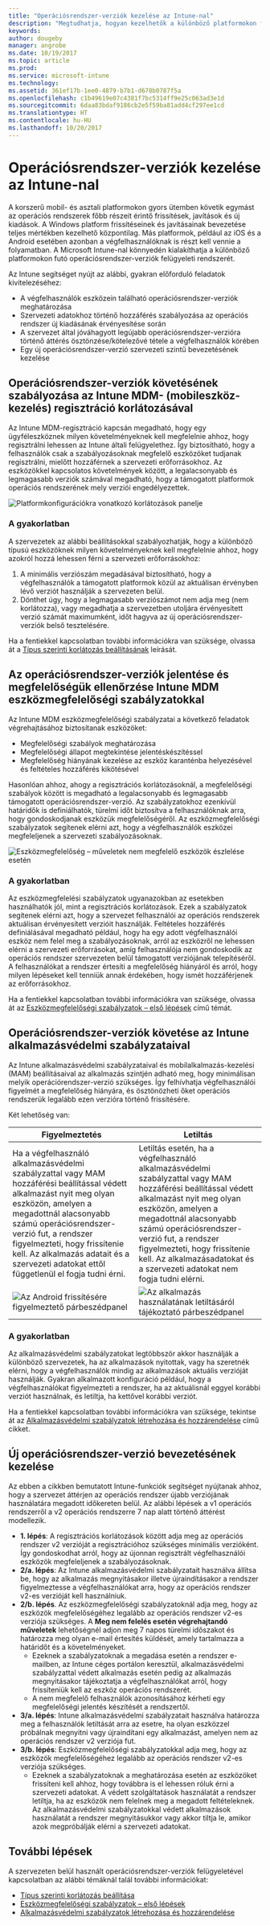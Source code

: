 ```yaml
---
title: "Operációsrendszer-verziók kezelése az Intune-nal"
description: "Megtudhatja, hogyan kezelhetők a különböző platformokon futó operációsrendszer-verziók a Microsoft Intune-nal."
keywords: 
author: dougeby
manager: angrobe
ms.date: 10/19/2017
ms.topic: article
ms.prod: 
ms.service: microsoft-intune
ms.technology: 
ms.assetid: 361ef17b-1ee0-4879-b7b1-d678b0787f5a
ms.openlocfilehash: c1b49619e07c4381f7bc5314ff9e25c063ad3e1d
ms.sourcegitcommit: 6daa83bdaf9186cb2e5f59ba81add4cf297ee1cd
ms.translationtype: HT
ms.contentlocale: hu-HU
ms.lasthandoff: 10/20/2017
---
```

# <a name="manage-operating-system-versions-with-intune"></a>Operációsrendszer-verziók kezelése az Intune-nal
A korszerű mobil- és asztali platformokon gyors ütemben követik egymást az operációs rendszerek főbb részeit érintő frissítések, javítások és új kiadások. A Windows platform frissítéseinek és javításainak bevezetése teljes mértékben kezelhető központilag. Más platformok, például az iOS és a Android esetében azonban a végfelhasználóknak is részt kell vennie a folyamatban.  A Microsoft Intune-nal könnyedén kialakíthatja a különböző platformokon futó operációsrendszer-verziók felügyeleti rendszerét.

Az Intune segítséget nyújt az alábbi, gyakran előforduló feladatok kivitelezéséhez: 
- A végfelhasználók eszközein található operációsrendszer-verziók meghatározása
- Szervezeti adatokhoz történő hozzáférés szabályozása az operációs rendszer új kiadásának érvényesítése során
- A szervezet által jóváhagyott legújabb operációsrendszer-verzióra történő áttérés ösztönzése/kötelezővé tétele a végfelhasználók körében
- Egy új operációsrendszer-verzió szervezeti szintű bevezetésének kezelése
  
## <a name="operating-system-version-control-using-intune-mobile-device-management-mdm-enrollment-restrictions"></a>Operációsrendszer-verziók követésének szabályozása az Intune MDM- (mobileszköz-kezelés) regisztráció korlátozásával
Az Intune MDM-regisztráció kapcsán megadható, hogy egy ügyféleszköznek milyen követelményeknek kell megfelelnie ahhoz, hogy regisztrálni lehessen az Intune általi felügyelethez. Így biztosítható, hogy a felhasználók csak a szabályozásoknak megfelelő eszközöket tudjanak regisztrálni, mielőtt hozzáférnek a szervezeti erőforrásokhoz. Az eszközökkel kapcsolatos követelmények között, a legalacsonyabb és legmagasabb verziók számával megadható, hogy a támogatott platformok operációs rendszerének mely verziói engedélyezettek.
 
![Platformkonfigurációkra vonatkozó korlátozások panelje](./media/os-version-platform-configurations.png) 
 
### <a name="in-practice"></a>A gyakorlatban
A szervezetek az alábbi beállításokkal szabályozhatják, hogy a különböző típusú eszközöknek milyen követelményeknek kell megfelelnie ahhoz, hogy azokról hozzá lehessen férni a szervezeti erőforrásokhoz: 
1. A minimális verziószám megadásával biztosítható, hogy a végfelhasználók a támogatott platformok közül az aktuálisan érvényben lévő verziót használják a szervezeten belül. 
2. Dönthet úgy, hogy a legmagasabb verziószámot nem adja meg (nem korlátozza), vagy megadhatja a szervezetben utoljára érvényesített verzió számát maximumként, időt hagyva az új operációsrendszer-verziók belső tesztelésére.

Ha a fentiekkel kapcsolatban további információkra van szüksége, olvassa át a [Típus szerinti korlátozás beállításának](https://docs.microsoft.com/en-us/intune/enrollment-restrictions-set#set-device-type-restrictions) leírását.
 
## <a name="operating-system-version-reporting-and-compliance-with-intune-mdm-device-compliance-policies"></a>Az operációsrendszer-verziók jelentése és megfelelőségük ellenőrzése Intune MDM eszközmegfelelőségi szabályzatokkal
Az Intune MDM eszközmegfelelőségi szabályzatai a következő feladatok végrehajtásához biztosítanak eszközöket: 
- Megfelelőségi szabályok meghatározása
- Megfelelőségi állapot megtekintése jelentéskészítéssel
- Megfelelőség hiányának kezelése az eszköz karanténba helyezésével és feltételes hozzáférés kikötésével

Hasonlóan ahhoz, ahogy a regisztrációs korlátozásoknál, a megfelelőségi szabályok között is megadható a legalacsonyabb és legmagasabb támogatott operációsrendszer-verzió. Az szabályzatokhoz ezenkívül határidők is definiálhatók, türelmi időt biztosítva a felhasználóknak arra, hogy gondoskodjanak eszközük megfelelőségéről. Az eszközmegfelelőségi szabályzatok segítenek elérni azt, hogy a végfelhasználók eszközei megfeleljenek a szervezeti szabályozásoknak.

![Eszközmegfelelőség – műveletek nem megfelelő eszközök észlelése esetén](./media/os-version-actions-noncompliance.png) 

### <a name="in-practice"></a>A gyakorlatban
Az eszközmegfelelési szabályzatok ugyanazokban az esetekben használhatók jól, mint a regisztrációs korlátozások. Ezek a szabályzatok segítenek elérni azt, hogy a szervezet felhasználói az operációs rendszerek aktuálisan érvényesített verzióit használják. Feltételes hozzáférés definiálásával megadható például, hogy ha egy adott végfelhasználói eszköz nem felel meg a szabályozásoknak, arról az eszközről ne lehessen elérni a szervezeti erőforrásokat, amíg felhasználója nem gondoskodik az operációs rendszer szervezeten belül támogatott verziójának telepítéséről. A felhasználókat a rendszer értesíti a megfelelőség hiányáról és arról, hogy milyen lépéseket kell tenniük annak érdekében, hogy ismét hozzáférjenek az erőforrásokhoz.   

Ha a fentiekkel kapcsolatban további információkra van szüksége, olvassa át az [Eszközmegfelelőségi szabályzatok – első lépések](https://docs.microsoft.com/en-us/intune/device-compliance-get-started) című témát.
 
## <a name="operating-system-version-controls-using-intune-app-protection-policies"></a>Operációsrendszer-verziók követése az Intune alkalmazásvédelmi szabályzataival    
Az Intune alkalmazásvédelmi szabályzataival és mobilalkalmazás-kezelési (MAM) beállításaival az alkalmazás szintjén adható meg, hogy minimálisan melyik operációrendszer-verzió szükséges. Így felhívhatja végfelhasználói figyelmét a megfelelőség hiányára, és ösztönözheti őket operációs rendszerük legalább ezen verzióra történő frissítésére.
 
Két lehetőség van: 

|Figyelmeztetés  |Letiltás  |
|---------|---------|
|Ha a végfelhasználó alkalmazásvédelmi szabályzattal vagy MAM hozzáférési beállítással védett alkalmazást nyit meg olyan eszközön, amelyen a megadottnál alacsonyabb számú operációsrendszer-verzió fut, a rendszer figyelmezteti, hogy frissítenie kell. Az alkalmazás adatait és a szervezeti adatokat ettől függetlenül el fogja tudni érni.|Letiltás esetén, ha a végfelhasználó alkalmazásvédelmi szabályzattal vagy MAM hozzáférési beállítással védett alkalmazást nyit meg olyan eszközön, amelyen a megadottnál alacsonyabb számú operációsrendszer-verzió fut, a rendszer figyelmezteti, hogy frissítenie kell. Az alkalmazásadatokat és a szervezeti adatokat nem fogja tudni elérni.|
|![Az Android frissítésére figyelmeztető párbeszédpanel](./media/os-version-update-warning.png)    |![Az alkalmazás használatának letiltásáról tájékoztató párbeszédpanel](./media/os-version-access-blocked.png)          |

 
### <a name="in-practice"></a>A gyakorlatban
Az alkalmazásvédelmi szabályzatokat legtöbbször akkor használják a különböző szervezetek, ha az alkalmazások nyitottak, vagy ha szeretnék elérni, hogy a végfelhasználók mindig az alkalmazások aktuális verzióját használják. Gyakran alkalmazott konfiguráció például, hogy a végfelhasználókat figyelmezteti a rendszer, ha az aktuálisnál eggyel korábbi verziót használnak, és letiltja, ha kettővel korábbi verziót.
 
Ha a fentiekkel kapcsolatban további információkra van szüksége, tekintse át az [Alkalmazásvédelmi szabályzatok létrehozása és hozzárendelése](https://docs.microsoft.com/intune/app-protection-policies) című cikket.

## <a name="managing-a-new-operating-system-version-rollout"></a>Új operációsrendszer-verzió bevezetésének kezelése
Az ebben a cikkben bemutatott Intune-funkciók segítséget nyújtanak ahhoz, hogy a szervezet áttérjen az operációs rendszer újabb verziójának használatára megadott időkereten belül. Az alábbi lépések a v1 operációs rendszerről a v2 operációs rendszerre 7 nap alatt történő áttérést modellezik.
- **1. lépés**: A regisztrációs korlátozások között adja meg az operációs rendszer v2 verzióját a regisztrációhoz szükséges minimális verzióként. Így gondoskodhat arról, hogy az újonnan regisztrált végfelhasználói eszközök megfeleljenek a szabályozásoknak.
- **2/a. lépés**: Az Intune alkalmazásvédelmi szabályzatait használva állítsa be, hogy az alkalmazás megnyitásakor illetve újraindításakor a rendszer figyelmeztesse a végfelhasználókat arra, hogy az operációs rendszer v2-es verzióját kell használniuk.
- **2/b. lépés**. Az eszközmegfelelőségi szabályzatoknál adja meg, hogy az eszközök megfelelőségéhez legalább az operációs rendszer v2-es verziója szükséges. A **Meg nem felelés esetén végrehajtandó műveletek** lehetőségnél adjon meg 7 napos türelmi időszakot és határozza meg olyan e-mail értesítés küldését, amely tartalmazza a határidőt és a követelményeket.
  -  Ezeknek a szabályzatoknak a megadása esetén a rendszer e-mailben, az Intune céges portálon keresztül, alkalmazásvédelmi szabályzattal védett alkalmazás esetén pedig az alkalmazás megnyitásakor tájékoztatja a végfelhasználókat arról, hogy frissíteniük kell az eszköz operációs rendszerét.
  - A nem megfelelő felhasználók azonosításához kérheti egy megfelelőségi jelentés készítését a rendszertől. 
- **3/a. lépés**: Intune alkalmazásvédelmi szabályzatait használva határozza meg a felhasználók letiltását arra az esetre, ha olyan eszközzel próbálnak megnyitni vagy újraindítani egy alkalmazást, amelyen nem az operációs rendszer v2 verziója fut.
- **3/b. lépés**: Eszközmegfelelőségi szabályzatokkal adja meg, hogy az eszközök megfelelőségéhez legalább az operációs rendszer v2-es verziója szükséges.
  - Ezeknek a szabályzatoknak a meghatározása esetén az eszközöket frissíteni kell ahhoz, hogy továbbra is el lehessen róluk érni a szervezeti adatokat. A védett szolgáltatások használatát a rendszer letiltja, ha az eszközök nem felelnek meg a megadott feltételeknek. Az alkalmazásvédelmi szabályzatokkal védett alkalmazások használatát a rendszer megnyitásukkor vagy akkor tiltja le, amikor azok megpróbálják elérni a szervezeti adatokat.

## <a name="next-steps"></a>További lépések
A szervezeten belül használt operációsrendszer-verziók felügyeletével kapcsolatban az alábbi témáknál talál további információkat: 

- [Típus szerinti korlátozás beállítása](https://docs.microsoft.com/en-us/intune/enrollment-restrictions-set#set-device-type-restrictions)
- [Eszközmegfelelőségi szabályzatok – első lépések](https://docs.microsoft.com/en-us/intune/device-compliance-get-started)
- [Alkalmazásvédelmi szabályzatok létrehozása és hozzárendelése](https://docs.microsoft.com/intune/app-protection-policies)
